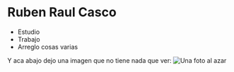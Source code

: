 # Ruben Raul Casco

- Estudio
- Trabajo
- Arreglo cosas varias

Y aca abajo dejo una imagen que no tiene nada que ver:
![Una foto al azar](https://media.vandal.net/i/1200x630/85032/the-medium-20205718112510_12.jpg)
